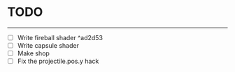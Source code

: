# TODO
---
- [ ] Write fireball shader ^ad2d53
- [ ] Write capsule shader
- [ ] Make shop
- [ ] Fix the projectile.pos.y hack